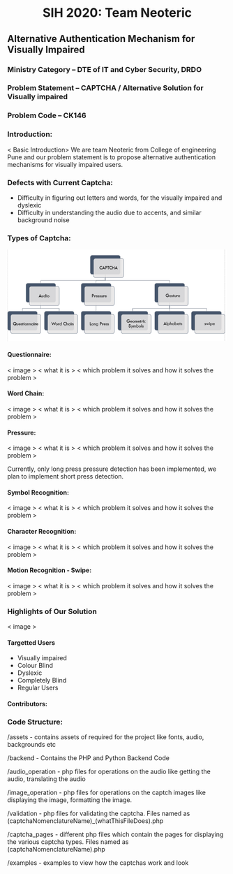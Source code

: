 # <div align="center"> SIH 2020: Team Neoteric </div>

## Alternative Authentication Mechanism for Visually Impaired

### Ministry Category – DTE of IT and Cyber Security, DRDO 

### Problem Statement – CAPTCHA / Alternative Solution for Visually impaired 

### Problem Code – CK146


### Introduction: 
< Basic Introduction>
We are team Neoteric from College of engineering Pune and our problem statement is to propose alternative authentication mechanisms for visually impaired users.

### Defects with Current Captcha:
* Difficulty in figuring out letters and words, for the visually impaired and dyslexic
* Difficulty in understanding the audio due to accents, and similar background noise 


### Types of Captcha:

![Screenshot](assets/images/captcha-types.png)


#### Questionnaire:

< image >
< what it is >
< which problem it solves and how it solves the problem >

#### Word Chain:

< image >
< what it is >
< which problem it solves and how it solves the problem >

#### Pressure:

< image >
< what it is >
< which problem it solves and how it solves the problem >

Currently, only long press pressure detection has been implemented, we plan to implement short press detection.
​

#### Symbol Recognition:

< image >
< what it is >
< which problem it solves and how it solves the problem >


#### Character Recognition:

< image >
< what it is >
< which problem it solves and how it solves the problem >


#### Motion Recognition - Swipe:

< image >
< what it is >
< which problem it solves and how it solves the problem >


### Highlights of Our Solution

< image >

#### Targetted Users
* Visually impaired
* Colour Blind
* Dyslexic
* Completely Blind
* Regular Users 

#### Contributors:


### Code Structure:
/assets - contains assets of required for the project like fonts, audio, backgrounds etc

/backend - Contains the PHP and Python Backend Code

/audio_operation - php files for operations on the audio like getting the audio, translating the audio

/image_operation - php files for operations on the captch images like displaying the image, formatting the image. 

/validation - php files for validating the captcha. Files named as (captchaNomenclatureName)_(whatThisFileDoes).php

/captcha_pages - different php files which contain the pages for displaying the various captcha types. Files named as (captchaNomenclatureName).php

/examples - examples to view how the captchas work and look
